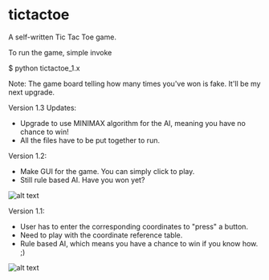 # tictactoe

A self-written Tic Tac Toe game.

To run the game, simple invoke

  $ python tictactoe_1.x

Note: The game board telling how many times you've won is fake. It'll be my next upgrade.

Version 1.3 Updates:
  - Upgrade to use MINIMAX algorithm for the AI, meaning you have no chance to win!
  - All the files have to be put together to run.

Version 1.2:
  - Make GUI for the game. You can simply click to play.
  - Still rule based AI. Have you won yet?

![alt text](https://github.com/yi-guo/tictactoe/images/tictactoe_1.2.png "version 1.2")

Version 1.1:
  - User has to enter the corresponding coordinates to "press" a button.
  - Need to play with the coordinate reference table.
  - Rule based AI, which means you have a chance to win if you know how. ;)

![alt text](https://github.com/yi-guo/tictactoe/images/tictactoe_1.1.png "version 1.1")
